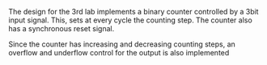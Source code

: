 The design for the 3rd lab implements a binary counter controlled by a 3bit input signal. This, sets at
every cycle the counting step.
The counter also has a synchronous reset signal. 

Since the counter has increasing and decreasing counting steps, an overflow and underflow control for the output is also implemented

